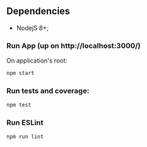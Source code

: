 
## Dependencies
* NodejS 8+;

### Run App (up on http://localhost:3000/)

On application's root: 

```js 
npm start
```

### Run tests and coverage:
```js 
npm test
```
### Run ESLint
```js 
npm run lint
```
